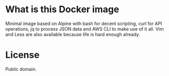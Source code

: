 # What is this Docker image
Minimal image based on Alpine with bash for decent scripting, curl for API operations, jq to process JSON data and AWS CLI to make use of it all. Vim and Less are also available because life is hard enough already.

# License
Public domain.
